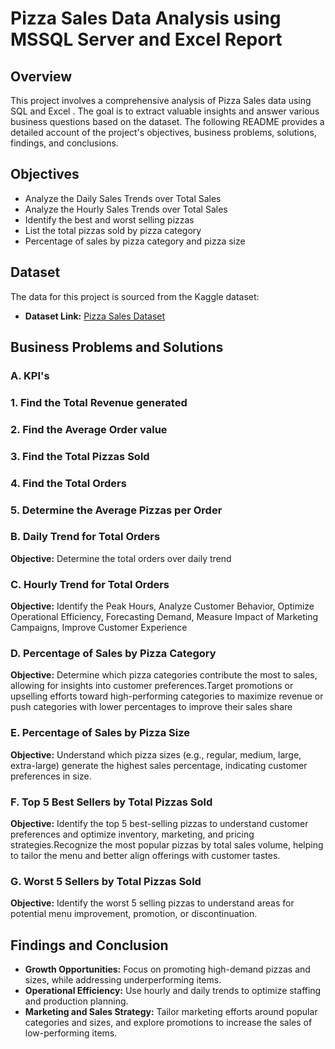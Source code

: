 # Pizza Sales Data Analysis using MSSQL Server and Excel Report

## Overview
This project involves a comprehensive analysis of Pizza Sales data using SQL and Excel  . The goal is to extract valuable insights and answer various business questions based on the dataset. The following README provides a detailed account of the project's objectives, business problems, solutions, findings, and conclusions.

## Objectives

- Analyze the Daily Sales Trends over Total Sales
- Analyze the Hourly Sales Trends over Total Sales
- Identify the best and worst selling pizzas
- List the total pizzas sold by pizza category
- Percentage of sales by pizza category and pizza size

## Dataset

The data for this project is sourced from the Kaggle dataset:

- **Dataset Link:** [Pizza Sales Dataset](https://www.kaggle.com/datasets/sandhyavathig/pizza-sales)

## Business Problems and Solutions

### A. KPI's

### 1. Find the Total Revenue generated

### 2. Find the Average Order value

### 3. Find the Total Pizzas Sold

### 4. Find the Total Orders

### 5. Determine the Average Pizzas per Order

### B. Daily Trend for Total Orders
**Objective:** Determine the total orders over daily trend

### C. Hourly Trend for Total Orders
**Objective:** Identify the Peak Hours, Analyze Customer Behavior, Optimize Operational Efficiency, Forecasting Demand, Measure Impact of Marketing Campaigns, Improve Customer Experience

### D. Percentage of Sales by Pizza Category
**Objective:** Determine which pizza categories contribute the most to sales, allowing for insights into customer preferences.Target promotions or upselling efforts toward high-performing categories to maximize revenue or push categories with lower percentages to improve their sales share

### E. Percentage of Sales by Pizza Size
**Objective:** Understand which pizza sizes (e.g., regular, medium, large, extra-large) generate the highest sales percentage, indicating customer preferences in size.

### F. Top 5 Best Sellers by Total Pizzas Sold
**Objective:** Identify the top 5 best-selling pizzas to understand customer preferences and optimize inventory, marketing, and pricing strategies.Recognize the most popular pizzas by total sales volume, helping to tailor the menu and better align offerings with customer tastes.

### G. Worst 5 Sellers by Total Pizzas Sold
**Objective:** Identify the worst 5 selling pizzas to understand areas for potential menu improvement, promotion, or discontinuation.

## Findings and Conclusion

- **Growth Opportunities:** Focus on promoting high-demand pizzas and sizes, while addressing underperforming items.
- **Operational Efficiency:** Use hourly and daily trends to optimize staffing and production planning.
- **Marketing and Sales Strategy:** Tailor marketing efforts around popular categories and sizes, and explore promotions to increase the sales of low-performing items.



  
